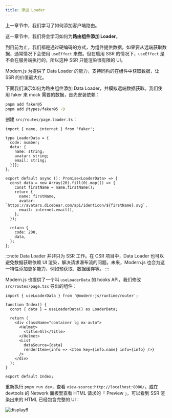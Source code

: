 ```yaml
---
title: 添加 Loader
---
```


上一章节中，我们学习了如何添加客户端路由。

这一章节中，我们将会学习如何为**路由组件添加 Loader**。

到目前为止，我们都是通过硬编码的方式，为组件提供数据。如果要从远端获取数据，通常情况下会使用 `useEffect` 来做。但在启用 SSR 的情况下，`useEffect` 是不会在服务端执行的，所以这种 SSR 只能渲染很有限的 UI。

Modern.js 为提供了 Data Loader 的能力，支持同构的在组件中获取数据，让 SSR 的价值最大化。

下面我们演示如何为路由组件添加 Data Loader，并模拟远端数据获取。我们使用 faker 来 mock 需要的数据，首先安装依赖：

```bash
pnpm add faker@5
pnpm add @types/faker@5 -D
```

创建 `src/routes/page.loader.ts`：

```tsx
import { name, internet } from 'faker';

type LoaderData = {
  code: number;
  data: {
    name: string;
    avatar: string;
    email: string;
  }[];
};

export default async (): Promise<LoaderData> => {
  const data = new Array(20).fill(0).map(() => {
    const firstName = name.firstName();
    return {
      name: firstName,
      avatar: `https://avatars.dicebear.com/api/identicon/${firstName}.svg`,
      email: internet.email(),
    };
  });

  return {
    code: 200,
    data,
  };
};
```

:::note
Data Loader 并非只为 SSR 工作。在 CSR 项目中，Data Loader 也可以避免数据获取依赖 UI 渲染，解决请求瀑布流的问题。未来，Modern.js 也会为这一特性添加更多能力，例如预获取、数据缓存等。
:::

Modern.js 也提供了一个叫 `useLoaderData` 的 hooks API，我们修改 `src/routes/page.tsx` 导出的组件：

```tsx {1,4,13}
import { useLoaderData } from '@modern-js/runtime/router';

function Index() {
  const { data } = useLoaderData() as LoaderData;

  return (
    <div className="container lg mx-auto">
      <Helmet>
        <title>All</title>
      </Helmet>
      <List
        dataSource={data}
        renderItem={info => <Item key={info.name} info={info} />}
      />
    </div>
  );
}

export default Index;
```

<!-- Todo 重新截图，SSR 内容 -->

重新执行 `pnpm run dev`，查看 `view-source:http://localhost:8080/`，或在 devtools 的 Network 面板里查看 HTML 请求的「 Preview 」，可以看到 SSR 渲染出来的 HTML 已经包含完整的 UI：

![display6](https://lf3-static.bytednsdoc.com/obj/eden-cn/aphqeh7uhohpquloj/modern-js/docs/11/display6.png)
